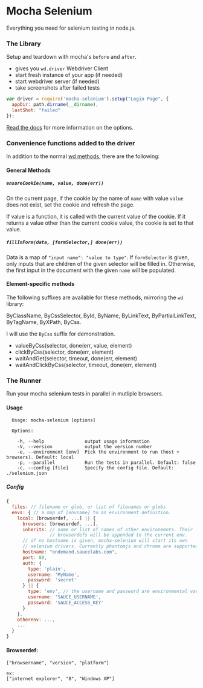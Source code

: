 
# Mocha Selenium
Everything you need for selenium testing in node.js.

### The Library
Setup and teardown with mocha's `before` and `after`.
- gives you `wd.driver` Webdriver Client
- start fresh instance of your app (if needed)
- start webdriver server (if needed)
- take screenshots after failed tests

```js
var driver = require('mocha-selenium').setup("Login Page", {
  appDir: path.dirname(__dirname),
  lastShot: "failed"
});
```

[Read the docs](http://jaredly.github.io/mocha-selenium/#section-2) for more information on the options.

### Convenience functions added to the driver
In addition to the normal
[wd methods](https://github.com/admc/wd/#supported-methods), there are
the following:

#### General Methods

##### `ensureCookie(name, value, done(err))`
On the current page, if the cookie by the name of `name` with value
`value` does not exist, set the cookie and refresh the page.

If value is a function, it is called with the current value of the
cookie. If it returns a value other than the current cookie value, the
cookie is set to that value.

##### `fillInForm(data, [formSelector,] done(err))`
Data is a map of `"input name": "value to type"`. If `formSelector` is
given, only inputs that are children of the given selector will be
filled in. Otherwise, the first input in the document with the given
`name` will be populated.

#### Element-specific methods
The following suffixes are available for these methods, mirroring the `wd` library:

ByClassName, ByCssSelector, ById, ByName, ByLinkText, ByPartialLinkText, ByTagName, ByXPath, ByCss.

I will use the `ByCss` suffix for demonstration.

- valueByCss(selector, done(err, value, element)
- clickByCss(selector, done(err, element)
- waitAndGet(selector, timeout, done(err, element)
- waitAndClickByCss(selector, timeout, done(err, element)

### The Runner
Run your mocha selenium tests in parallel in mutliple browsers.

#### Usage

```
  Usage: mocha-selenium [options]

  Options:

    -h, --help               output usage information
    -V, --version            output the version number
    -e, --environment [env]  Pick the environment to run (host + browsers). Default: local
    -p, --parallel           Run the tests in parallel. Default: false
    -c, --config [file]      Specify the config file. Default: ./selenium.json
```

##### Config

```javascript
{
  files: // filename or glob, or list of filenames or globs
  envs: { // a map of [envname] to an environment definition.
    local: [browserdef, ...] || {
      browsers: [browserdef, ...],
      inherits: // name or list of names of other environemnts. Their
                // browserdefs will be appended to the current env.
      // if no hostname is given, mocha-selenium will start its own
      // selenium drivers. Currently phantomjs and chrome are supported
      hostname: "ondemand.saucelabs.com",
      port: 80,
      auth: {
        type: 'plain',
        username: 'MyName',
        password: 'secret'
      } || {
        type: 'env', // the username and password are environmental variables
        username: 'SAUCE_USERNAME',
        password: 'SAUCE_ACCESS_KEY'
      }
    },
    otherenv: ...,
    ...
  }
}
```

#### Browserdef:

```
["browsername", "version", "platform"]

ex:
["internet explorer", "8", "Windows XP"]
```

